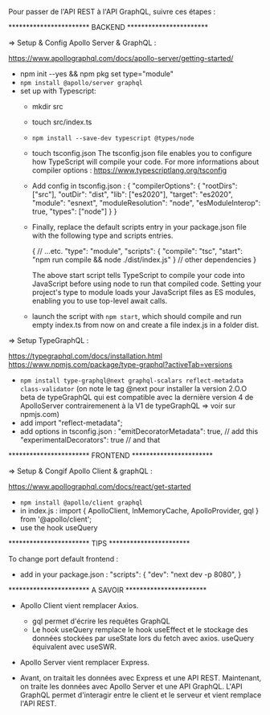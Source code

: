 
Pour passer de l'API REST à l'API GraphQL, suivre ces étapes : 

*********************** BACKEND ***********************


=> Setup & Config Apollo Server & GraphQL :

   https://www.apollographql.com/docs/apollo-server/getting-started/

- npm init --yes && npm pkg set type="module"
- `npm install @apollo/server graphql`
- set up with Typescript:
   - mkdir src
   - touch src/index.ts
   - `npm install --save-dev typescript @types/node`
   - touch tsconfig.json 
      The tsconfig.json file enables you to configure how TypeScript will compile your code.
      For more informations about compiler options : 
      https://www.typescriptlang.org/tsconfig

   - Add config in tsconfig.json : 
      {
         "compilerOptions": {
            "rootDirs": ["src"],
            "outDir": "dist",
            "lib": ["es2020"],
            "target": "es2020",
            "module": "esnext",
            "moduleResolution": "node",
            "esModuleInterop": true,
            "types": ["node"]
         }
      }
   - Finally, replace the default scripts entry in your package.json file with the following type and scripts entries.

      {
         // ...etc.
         "type": "module",
         "scripts": {
            "compile": "tsc",
            "start": "npm run compile && node ./dist/index.js"
         }
         // other dependencies
      }

      The above start script tells TypeScript to compile your code into JavaScript before using node to run that compiled code. Setting your project's type to module loads your JavaScript files as ES modules, enabling you to use top-level await calls.

   - launch the script with `npm start`, which should compile and run empty index.ts from now on and create a file index.js in a folder dist.





=> Setup TypeGraphQL : 

   https://typegraphql.com/docs/installation.html
   https://www.npmjs.com/package/type-graphql?activeTab=versions

   - `npm install type-graphql@next graphql-scalars reflect-metadata class-validator` (on note le tag @next pour installer la version 2.O.O beta de typeGraphQL qui est compatible avec la dernière version 4 de ApolloServer contrairemenent à la V1 de typeGraphQL => voir sur npmjs.com)
   - add import "reflect-metadata";
   - add options in tsconfig.json :
         "emitDecoratorMetadata": true, // add this
         "experimentalDecorators": true // and that  




*********************** FRONTEND ***********************


=> Setup & Congif Apollo Client & graphQL : 
   
   https://www.apollographql.com/docs/react/get-started

   - `npm install @apollo/client graphql`
   - in index.js : 
      import { ApolloClient, InMemoryCache, ApolloProvider, gql } from '@apollo/client';
   - use the hook useQuery





*********************** TIPS ***********************

To change port default frontend :
   - add in your package.json : 
      "scripts": {
            "dev": "next dev -p 8080",
      }


*********************** A SAVOIR ***********************

- Apollo Client vient remplacer Axios.
   - gql permet d'écrire les requêtes GraphQL
   - Le hook useQuery remplace le hook useEffect et le stockage des données stockées par useState lors du fetch avec axios. useQuery équivalent avec useSWR.
- Apollo Server vient remplacer Express.

- Avant, on traitait les données avec Express et une API REST.
Maintenant, on traite les données avec Apollo Server et une API GraphQL.
L'API GraphQL permet d'interagir entre le client et le serveur et vient remplace l'API REST.